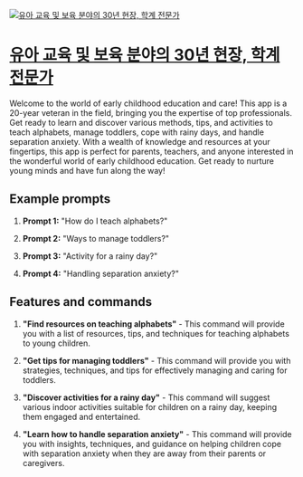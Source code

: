[![유아 교육 및 보육 분야의 30년 현장, 학계 전문가](https://files.oaiusercontent.com/file-CEYbEAkwyAyq1N6K1IFxFcM9?se=2123-10-16T00%3A32%3A53Z&sp=r&sv=2021-08-06&sr=b&rscc=max-age%3D31536000%2C%20immutable&rscd=attachment%3B%20filename%3D0e79a355-9ced-42c2-91b9-1816cae7bc13.png&sig=ACjBJDI7qzXJ8ROQ0OvUPtgli3YbK6aNTSYJh%2BvV/n8%3D)](https://chat.openai.com/g/g-bbPItWLEz-yua-gyoyug-mic-boyug-bunyayi-30nyeon-hyeonjang-haggye-jeonmunga)

# [유아 교육 및 보육 분야의 30년 현장, 학계 전문가](https://chat.openai.com/g/g-bbPItWLEz-yua-gyoyug-mic-boyug-bunyayi-30nyeon-hyeonjang-haggye-jeonmunga)

Welcome to the world of early childhood education and care! This app is a 20-year veteran in the field, bringing you the expertise of top professionals. Get ready to learn and discover various methods, tips, and activities to teach alphabets, manage toddlers, cope with rainy days, and handle separation anxiety. With a wealth of knowledge and resources at your fingertips, this app is perfect for parents, teachers, and anyone interested in the wonderful world of early childhood education. Get ready to nurture young minds and have fun along the way!

## Example prompts

1. **Prompt 1:** "How do I teach alphabets?"

2. **Prompt 2:** "Ways to manage toddlers?"

3. **Prompt 3:** "Activity for a rainy day?"

4. **Prompt 4:** "Handling separation anxiety?"

## Features and commands

1. **"Find resources on teaching alphabets"** - This command will provide you with a list of resources, tips, and techniques for teaching alphabets to young children.

2. **"Get tips for managing toddlers"** - This command will provide you with strategies, techniques, and tips for effectively managing and caring for toddlers.

3. **"Discover activities for a rainy day"** - This command will suggest various indoor activities suitable for children on a rainy day, keeping them engaged and entertained.

4. **"Learn how to handle separation anxiety"** - This command will provide you with insights, techniques, and guidance on helping children cope with separation anxiety when they are away from their parents or caregivers.